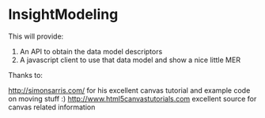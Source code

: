 InsightModeling
===============

This will provide:
1. An API to obtain the data model descriptors
2. A javascript client to use that data model and show a nice little MER

Thanks to:

http://simonsarris.com/ for his excellent canvas tutorial and example code on moving stuff :)
http://www.html5canvastutorials.com  excellent source for canvas related information
